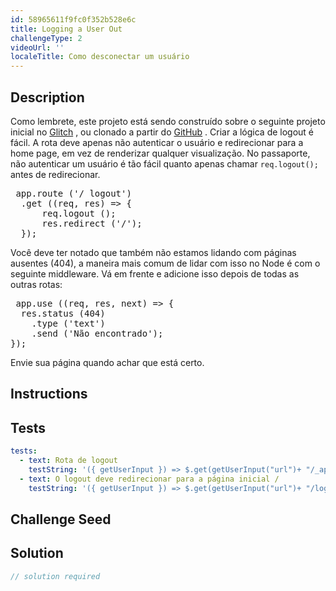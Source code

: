 ```yaml
---
id: 58965611f9fc0f352b528e6c
title: Logging a User Out
challengeType: 2
videoUrl: ''
localeTitle: Como desconectar um usuário
---
```


## Description
<section id="description"> Como lembrete, este projeto está sendo construído sobre o seguinte projeto inicial no <a href="https://glitch.com/#!/import/github/freeCodeCamp/boilerplate-advancednode/">Glitch</a> , ou clonado a partir do <a href="https://github.com/freeCodeCamp/boilerplate-advancednode/">GitHub</a> . Criar a lógica de logout é fácil. A rota deve apenas não autenticar o usuário e redirecionar para a home page, em vez de renderizar qualquer visualização. No passaporte, não autenticar um usuário é tão fácil quanto apenas chamar <code>req.logout();</code> antes de redirecionar. <pre> app.route (&#39;/ logout&#39;)
  .get ((req, res) =&gt; {
      req.logout ();
      res.redirect (&#39;/&#39;);
  }); </pre> Você deve ter notado que também não estamos lidando com páginas ausentes (404), a maneira mais comum de lidar com isso no Node é com o seguinte middleware. Vá em frente e adicione isso depois de todas as outras rotas: <pre> app.use ((req, res, next) =&gt; {
  res.status (404)
    .type (&#39;text&#39;)
    .send (&#39;Não encontrado&#39;);
}); </pre> Envie sua página quando achar que está certo. </section>

## Instructions
<section id="instructions">
</section>

## Tests
<section id='tests'>

```yml
tests:
  - text: Rota de logout
    testString: '({ getUserInput }) => $.get(getUserInput("url")+ "/_api/server.js") .then(data => { assert.match(data, /req.logout/gi, "You should be call req.logout() in youre /logout route"); }, xhr => { throw new Error(xhr.statusText); })'
  - text: O logout deve redirecionar para a página inicial /
    testString: '({ getUserInput }) => $.get(getUserInput("url")+ "/logout") .then(data => { assert.match(data, /Home page/gi, "When a user logs out they should be redirected to the homepage"); }, xhr => { throw new Error(xhr.statusText); })'

```

</section>

## Challenge Seed
<section id='challengeSeed'>

</section>

## Solution
<section id='solution'>

```js
// solution required
```
</section>
